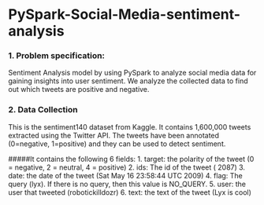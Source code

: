 # PySpark-Social-Media-sentiment-analysis

### 1. Problem specification:
Sentiment Analysis model by using PySpark to analyze social media data for
gaining insights into user sentiment. We analyze the collected data to find out
which tweets are positive and negative.

### 2. Data Collection
This is the sentiment140 dataset from Kaggle. It contains 1,600,000 tweets
extracted using the Twitter API. The tweets have been annotated (0=negative,
1=positive) and they can be used to detect sentiment.

#####It contains the following 6 fields:
      1. target: the polarity of the tweet (0 = negative, 2 = neutral, 4 = positive)
      2. ids: The id of the tweet ( 2087)
      3. date: the date of the tweet (Sat May 16 23:58:44 UTC 2009)
      4. flag: The query (lyx). If there is no query, then this value is NO_QUERY.
      5. user: the user that tweeted (robotickilldozr)
      6. text: the text of the tweet (Lyx is cool)
      
